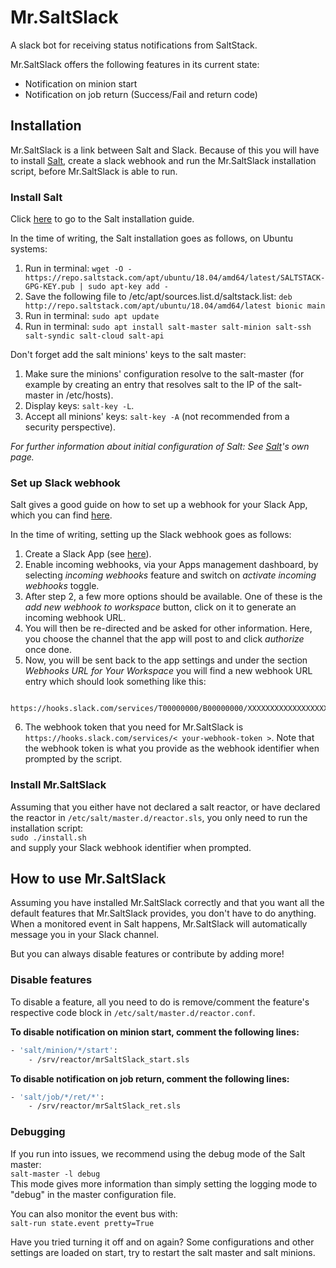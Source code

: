 # Mr.SaltSlack
A slack bot for receiving status notifications from SaltStack. 

Mr.SaltSlack offers the following features in its current state:  
* Notification on minion start
* Notification on job return (Success/Fail and return code)

## Installation
Mr.SaltSlack is a link between Salt and Slack. Because of this you will have to install [Salt](https://repo.saltstack.com/#ubuntu), create a slack webhook and run the Mr.SaltSlack installation script, before Mr.SaltSlack is able to run.  

### Install Salt
Click [here](https://repo.saltstack.com/#ubuntu) to go to the Salt installation guide.  

In the time of writing, the Salt installation goes as follows, on Ubuntu systems:

1. Run in terminal: `wget -O - https://repo.saltstack.com/apt/ubuntu/18.04/amd64/latest/SALTSTACK-GPG-KEY.pub | sudo apt-key add -`
2. Save the following file to /etc/apt/sources.list.d/saltstack.list: `deb http://repo.saltstack.com/apt/ubuntu/18.04/amd64/latest bionic main`
3. Run in terminal: `sudo apt update`
4. Run in terminal: `sudo apt install salt-master salt-minion salt-ssh salt-syndic salt-cloud salt-api`

Don't forget add the salt minions' keys to the salt master:
1. Make sure the minions' configuration resolve to the salt-master (for example by creating an entry that resolves salt to the IP of the salt-master in /etc/hosts).
2. Display keys: `salt-key -L`. 
3. Accept all minions' keys: `salt-key -A` (not recommended from a security perspective).
  
*For further information about initial configuration of Salt: See [Salt](https://docs.saltstack.com/en/latest/ref/configuration/index.html)'s own page.*

### Set up Slack webhook
Salt gives a good guide on how to set up a webhook for your Slack App, which you can find [here](https://api.slack.com/messaging/webhooks).

In the time of writing, setting up the Slack webhook goes as follows:

1. Create a Slack App (see [here](https://api.slack.com/start/building)).
2. Enable incoming webhooks, via your Apps management dashboard, by selecting *incoming webhooks* feature and switch on *activate incoming webhooks* toggle. 
3. After step 2, a few more options should be available. One of these is the *add new webhook to workspace* button, click on it to generate an incoming webhook URL. 
4. You will then be re-directed and be asked for other information. Here, you choose the channel that the app will post to and click *authorize* once done. 
5. Now, you will be sent back to the app settings and under the section *Webhooks URL for Your Workspace* you will find a new webhook URL entry which should look something like this:

```

https://hooks.slack.com/services/T00000000/B00000000/XXXXXXXXXXXXXXXXXXXXXXXX

```

6. The webhook token that you need for Mr.SaltSlack is `https://hooks.slack.com/services/< your-webhook-token >`. Note that the webhook token is what you provide as the webhook identifier when prompted by the script.  

### Install Mr.SaltSlack
Assuming that you either have not declared a salt reactor, or have declared the reactor in `/etc/salt/master.d/reactor.sls`, you only need to run the installation script:  
`sudo ./install.sh`  
and supply your Slack webhook identifier when prompted.

## How to use Mr.SaltSlack
Assuming you have installed Mr.SaltSlack correctly and that you want all the default features that Mr.SaltSlack provides, you don't have to do anything. When a monitored event in Salt happens, Mr.SaltSlack will automatically message you in your Slack channel. 
  
But you can always disable features or contribute by adding more!

### Disable features
To disable a feature, all you need to do is remove/comment the feature's respective code block in `/etc/salt/master.d/reactor.conf`.  
  
**To disable notification on minion start, comment the following lines:**  
```bash
- 'salt/minion/*/start':
    - /srv/reactor/mrSaltSlack_start.sls
```  
**To disable notification on job return, comment the following lines:**  
```bash
- 'salt/job/*/ret/*':
    - /srv/reactor/mrSaltSlack_ret.sls
```
### Debugging
If you run into issues, we recommend using the debug mode of the Salt master:  
`salt-master -l debug`  
This mode gives more information than simply setting the logging mode to "debug" in the master configuration file.  
  
You can also monitor the event bus with:  
`salt-run state.event pretty=True`
  
Have you tried turning it off and on again? Some configurations and other settings are loaded on start, try to restart the salt master and salt minions.

